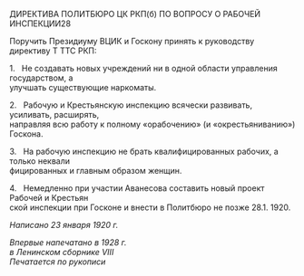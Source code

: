 ДИРЕКТИВА ПОЛИТБЮРО ЦК РКП(б) ПО ВОПРОСУ О РАБОЧЕЙ ИНСПЕКЦИИ28

Поручить Президиуму ВЦИК и Госкону принять к руководству директиву Τ TTC РКП:

1.   Не создавать новых учреждений ни в одной области управления государством, а  
улучшать существующие наркоматы.

2.   Рабочую и Крестьянскую инспекцию всячески развивать, усиливать, расширять,  
направляя всю работу к полному «орабочению» (и «окрестьяниванию») Госкона.

3.   На рабочую инспекцию не брать квалифицированных рабочих, а только неквали­  
фицированных и главным образом женщин.

4.   Немедленно при участии Аванесова составить новый проект Рабочей и Крестьян­  
ской инспекции при Госконе и внести в Политбюро не позже 28.1. 1920.

_Написано 23 января 1920 г._

_Впервые напечатано в 1928 г.  
в Ленинском сборнике_ _VIII_                                                                _Печатается по рукописи_